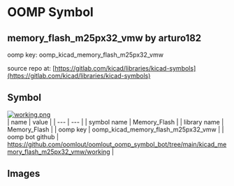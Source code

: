 # OOMP Symbol  
## memory_flash_m25px32_vmw  by arturo182  
  
oomp key: oomp_kicad_memory_flash_m25px32_vmw  
  
source repo at: [https://gitlab.com/kicad/libraries/kicad-symbols](https://gitlab.com/kicad/libraries/kicad-symbols)  
## Symbol  
  
[![working.png](working_600.png)](working.png)  
| name | value | 
| --- | --- | 
| symbol name | Memory_Flash | 
| library name | Memory_Flash | 
| oomp key | oomp_kicad_memory_flash_m25px32_vmw | 
| oomp bot github | https://github.com/oomlout/oomlout_oomp_symbol_bot/tree/main/kicad_memory_flash_m25px32_vmw/working | 
## Images  
